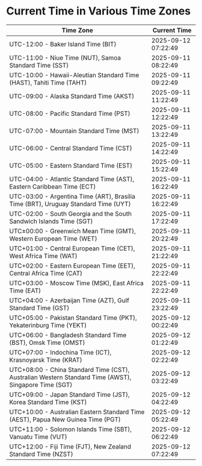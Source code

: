 # Current Time in Various Time Zones

| Time Zone | Current Time |
|-----------|--------------|
| UTC-12:00 - Baker Island Time (BIT) | 2025-09-12 07:22:49 |
| UTC-11:00 - Niue Time (NUT), Samoa Standard Time (SST) | 2025-09-11 08:22:49 |
| UTC-10:00 - Hawaii-Aleutian Standard Time (HAST), Tahiti Time (TAHT) | 2025-09-11 09:22:49 |
| UTC-09:00 - Alaska Standard Time (AKST) | 2025-09-11 11:22:49 |
| UTC-08:00 - Pacific Standard Time (PST) | 2025-09-11 12:22:49 |
| UTC-07:00 - Mountain Standard Time (MST) | 2025-09-11 13:22:49 |
| UTC-06:00 - Central Standard Time (CST) | 2025-09-11 14:22:49 |
| UTC-05:00 - Eastern Standard Time (EST) | 2025-09-11 15:22:49 |
| UTC-04:00 - Atlantic Standard Time (AST), Eastern Caribbean Time (ECT) | 2025-09-11 16:22:49 |
| UTC-03:00 - Argentina Time (ART), Brasília Time (BRT), Uruguay Standard Time (UYT) | 2025-09-11 16:22:49 |
| UTC-02:00 - South Georgia and the South Sandwich Islands Time (SGT) | 2025-09-11 17:22:49 |
| UTC±00:00 - Greenwich Mean Time (GMT), Western European Time (WET) | 2025-09-11 20:22:49 |
| UTC+01:00 - Central European Time (CET), West Africa Time (WAT) | 2025-09-11 21:22:49 |
| UTC+02:00 - Eastern European Time (EET), Central Africa Time (CAT) | 2025-09-11 22:22:49 |
| UTC+03:00 - Moscow Time (MSK), East Africa Time (EAT) | 2025-09-11 22:22:49 |
| UTC+04:00 - Azerbaijan Time (AZT), Gulf Standard Time (GST) | 2025-09-11 23:22:49 |
| UTC+05:00 - Pakistan Standard Time (PKT), Yekaterinburg Time (YEKT) | 2025-09-12 00:22:49 |
| UTC+06:00 - Bangladesh Standard Time (BST), Omsk Time (OMST) | 2025-09-12 01:22:49 |
| UTC+07:00 - Indochina Time (ICT), Krasnoyarsk Time (KRAT) | 2025-09-12 02:22:49 |
| UTC+08:00 - China Standard Time (CST), Australian Western Standard Time (AWST), Singapore Time (SGT) | 2025-09-12 03:22:49 |
| UTC+09:00 - Japan Standard Time (JST), Korea Standard Time (KST) | 2025-09-12 04:22:49 |
| UTC+10:00 - Australian Eastern Standard Time (AEST), Papua New Guinea Time (PGT) | 2025-09-12 05:22:49 |
| UTC+11:00 - Solomon Islands Time (SBT), Vanuatu Time (VUT) | 2025-09-12 06:22:49 |
| UTC+12:00 - Fiji Time (FJT), New Zealand Standard Time (NZST) | 2025-09-12 07:22:49 |
